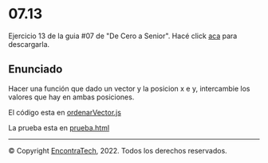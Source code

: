 # 07.13

Ejercicio 13 de la guia #07 de "De Cero a Senior". Hacé click [aca](https://guias.encontratech.com.ar) para descargarla.

## Enunciado

Hacer una función que dado un vector y la posicion x e y, intercambie los valores que hay en ambas posiciones. 

El código esta en  [ordenarVector.js](./ordenarVector.js)

La prueba esta en  [prueba.html](./prueba.html)
***
© Copyright [EncontraTech](https://www.encontraTech.com.ar), 2022. Todos los derechos reservados.